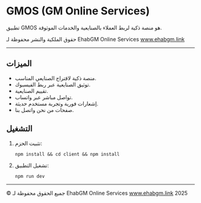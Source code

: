 # GMOS (GM Online Services)

تطبيق GMOS هو منصة ذكية لربط العملاء بالصنايعية والخدمات الموثوقة.

حقوق الملكية والنشر محفوظة لـ EhabGM Online Services
www.ehabgm.link

---

## الميزات
- منصة ذكية لاقتراح الصنايعي المناسب.
- توثيق الصنايعية عبر ربط الفيسبوك.
- تقييم الصنايعية.
- تواصل مباشر عبر واتساب.
- إشعارات فورية وتجربة مستخدم حديثة.
- صفحات من نحن واتصل بنا.


## التشغيل
1. تثبيت الحزم:
   ```
   npm install && cd client && npm install
   ```
2. تشغيل التطبيق:
   ```
   npm run dev
   ```

---
© جميع الحقوق محفوظة لـ EhabGM Online Services www.ehabgm.link 2025
